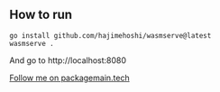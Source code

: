 ## How to run

```
go install github.com/hajimehoshi/wasmserve@latest
wasmserve .
```

And go to http://localhost:8080

[Follow me on packagemain.tech](https://packagemain.tech)